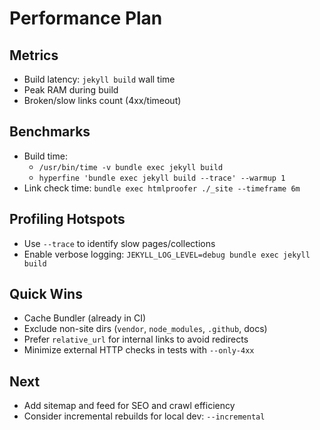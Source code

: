 # Performance Plan

## Metrics
- Build latency: `jekyll build` wall time
- Peak RAM during build
- Broken/slow links count (4xx/timeout)

## Benchmarks
- Build time:
  - `/usr/bin/time -v bundle exec jekyll build`
  - `hyperfine 'bundle exec jekyll build --trace' --warmup 1`
- Link check time: `bundle exec htmlproofer ./_site --timeframe 6m`

## Profiling Hotspots
- Use `--trace` to identify slow pages/collections
- Enable verbose logging: `JEKYLL_LOG_LEVEL=debug bundle exec jekyll build`

## Quick Wins
- Cache Bundler (already in CI)
- Exclude non-site dirs (`vendor`, `node_modules`, `.github`, docs)
- Prefer `relative_url` for internal links to avoid redirects
- Minimize external HTTP checks in tests with `--only-4xx`

## Next
- Add sitemap and feed for SEO and crawl efficiency
- Consider incremental rebuilds for local dev: `--incremental`